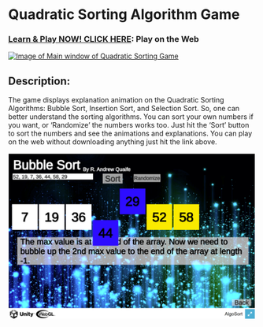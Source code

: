 # Quadratic Sorting Algorithm Game
### [Learn & Play NOW! CLICK HERE](https://simmer.io/@supracharger/quadratic-sorts): Play on the Web

[![Image of Main window of Quadratic Sorting Game](img/main.png)](https://simmer.io/@supracharger/quadratic-sorts)

## Description:

The game displays explanation animation on the Quadratic Sorting Algorithms: Bubble Sort, Insertion Sort, and Selection Sort. So, one can better understand the sorting algorithms. You can sort your own numbers if you want, or ‘Randomize’ the numbers works too. Just hit the ‘Sort’ button to sort the numbers and see the animations and explanations. You can play on the web without downloading anything just hit the link above.

[![Image of Bubble Sort window of Quadratic Sorting Game](img/BubbleSort.png)](https://simmer.io/@supracharger/quadratic-sorts)